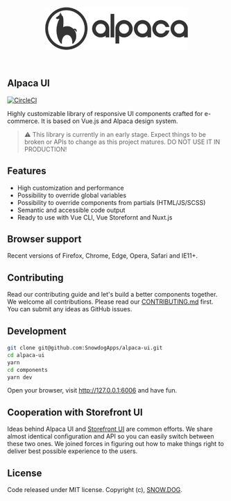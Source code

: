 <p align="center">
  <img src="components/public/assets/icons/alpaca.svg" alt="Alpaca logo" height="100" />
</p>
<br/>

## Alpaca UI

[![CircleCI](https://circleci.com/gh/SnowdogApps/alpaca-ui/tree/develop.svg?style=svg)](https://circleci.com/gh/SnowdogApps/alpaca-ui/tree/develop)

Highly customizable library of responsive UI components crafted for e-commerce. It is based on Vue.js and Alpaca design system.

> ⚠️ This library is currently in an early stage. Expect things to be broken or APIs to change as this project matures. DO NOT USE IT IN PRODUCTION!

## Features

- High customization and performance
- Possibility to override global variables
- Possibility to override components from partials (HTML/JS/SCSS)
- Semantic and accessible code output
- Ready to use with Vue CLI, Vue Storefornt and Nuxt.js

## Browser support

Recent versions of Firefox, Chrome, Edge, Opera, Safari and IE11+.

## Contributing

Read our contributing guide and let's build a better components together.
We welcome all contributions. Please read our [CONTRIBUTING.md](https://github.com/SnowdogApps/alpaca-ui/blob/develop/CONTRIBUTING.md) first. You can submit any ideas as GitHub issues.

## Development

```bash
git clone git@github.com:SnowdogApps/alpaca-ui.git
cd alpaca-ui
yarn
cd components
yarn dev
```

Open your browser, visit http://127.0.0.1:6006 and have fun.

## Cooperation with Storefront UI

Ideas behind Alpaca UI and [Storefront UI](https://github.com/DivanteLtd/storefront-ui/) are common efforts. We share almost identical configuration and API so you can easily switch between these two ones. We joined forces in figuring out how to make things right to deliver best possible experience to the users.

## License

Code released under MIT license.
Copyright (c), [SNOW.DOG](https://snow.dog/).
